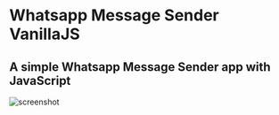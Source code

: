 # Whatsapp Message Sender VanillaJS

## A simple Whatsapp Message Sender app with JavaScript

![screenshot](./assets/images/screenshot.png)
